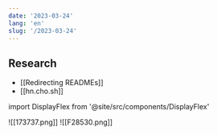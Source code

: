```yaml
---
date: '2023-03-24'
lang: 'en'
slug: '/2023-03-24'
---
```


## Research

- [[Redirecting READMEs]]
- [[hn.cho.sh]]

import DisplayFlex from '@site/src/components/DisplayFlex'

<DisplayFlex>
![[173737.png]]
![[F28530.png]]
</DisplayFlex>
